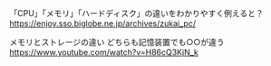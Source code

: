 「CPU」「メモリ」「ハードディスク」の違いをわかりやすく例えると？  
https://enjoy.sso.biglobe.ne.jp/archives/zukai_pc/

メモリとストレージの違い どちらも記憶装置でも○○が違う  
https://www.youtube.com/watch?v=H86cQ3KjN_k
